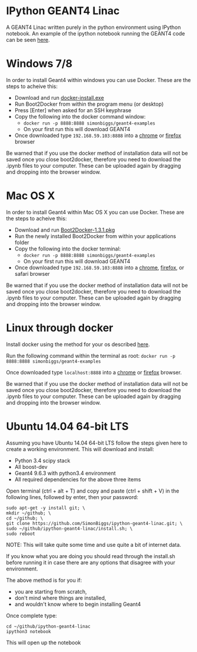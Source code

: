 IPython GEANT4 Linac
====================

A GEANT4 Linac written purely in the python environment using IPython notebook. An example of the ipython notebook running the GEANT4 code can be seen [here](http://nbviewer.ipython.org/github/SimonBiggs/ipython-geant4-linac/blob/master/main.ipynb). 


Windows 7/8
===========
In order to install Geant4 within windows you can use Docker. These are the steps to acheive this:

 * Download and run [docker-install.exe](https://github.com/boot2docker/windows-installer/releases/download/v1.3.1/docker-install.exe)
 * Run Boot2Docker from within the program menu (or desktop)
 * Press [Enter] when asked for an SSH keyphrase
 * Copy the following into the docker command window:
   * `docker run -p 8888:8888 simonbiggs/geant4-examples`
   * On your first run this will download GEANT4
 * Once downloaded type `192.168.59.103:8888` into a [chrome](https://www.google.com/chrome/browser/) or [firefox](https://www.mozilla.org/firefox/new/) browser
 
Be warned that if you use the docker method of installation data will not be saved once you close boot2docker, therefore you need to download the .ipynb files to your computer. These can be uploaded again by dragging and dropping into the browser window.

Mac OS X
=======
In order to install Geant4 within Mac OS X you can use Docker. These are the steps to acheive this:

 * Download and run [Boot2Docker-1.3.1.pkg](https://github.com/boot2docker/osx-installer/releases/download/v1.3.1/Boot2Docker-1.3.1.pkg)
 * Run the newly installed Boot2Docker from within your applications folder
 * Copy the following into the docker terminal:
   * `docker run -p 8888:8888 simonbiggs/geant4-examples`
   * On your first run this will download GEANT4
 * Once downloaded type `192.168.59.103:8888` into a [chrome](https://www.google.com/chrome/browser/), [firefox](https://www.mozilla.org/firefox/new/), or safari browser

Be warned that if you use the docker method of installation data will not be saved once you close boot2docker, therefore you need to download the .ipynb files to your computer. These can be uploaded again by dragging and dropping into the browser window.


Linux through docker
====================
Install docker using the method for your os described [here](https://docs.docker.com/installation/).

Run the following command within the terminal as root:
`docker run -p 8888:8888 simonbiggs/geant4-examples`

Once downloaded type `localhost:8888` into a [chrome](https://www.google.com/chrome/browser/) or [firefox](https://www.mozilla.org/firefox/new/) browser.

Be warned that if you use the docker method of installation data will not be saved once you close boot2docker, therefore you need to download the .ipynb files to your computer. These can be uploaded again by dragging and dropping into the browser window.




Ubuntu 14.04 64-bit LTS
=======================

Assuming you have Ubuntu 14.04 64-bit LTS follow the steps given here to create a working environment. This will download and install:

 * Python 3.4 scipy stack
 * All boost-dev
 * Geant4 9.6.3 with python3.4 environment
 * All required dependencies for the above three items

Open terminal (ctrl + alt + T) and copy and paste (ctrl + shift + V) in the following lines, followed by enter, then your password:

    sudo apt-get -y install git; \
    mkdir ~/github; \
    cd ~/github; \
    git clone https://github.com/SimonBiggs/ipython-geant4-linac.git; \
    sudo ~/github/ipython-geant4-linac/install.sh; \
    sudo reboot

NOTE: This will take quite some time and use quite a bit of internet data. 

If you know what you are doing you should read through the install.sh before running it in case there are any options that disagree with your environment. 

The above method is for you if:

 * you are starting from scratch, 
 * don't mind where things are installed, 
 * and wouldn't know where to begin installing Geant4 


Once complete type:

    cd ~/github/ipython-geant4-linac
    ipython3 notebook
    
This will open up the notebook
